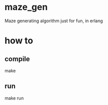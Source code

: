 # maze_gen
Maze generating algorithm just for fun, in erlang

# how to
## compile
make

## run
make run
